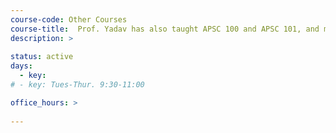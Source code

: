 ```yaml
---
course-code: Other Courses   
course-title:  Prof. Yadav has also taught APSC 100 and APSC 101, and modules within CHBE 243 and CHBE 381.
description: >
 
status: active
days: 
  - key: 
# - key: Tues-Thur. 9:30-11:00

office_hours: >
 
---
```

